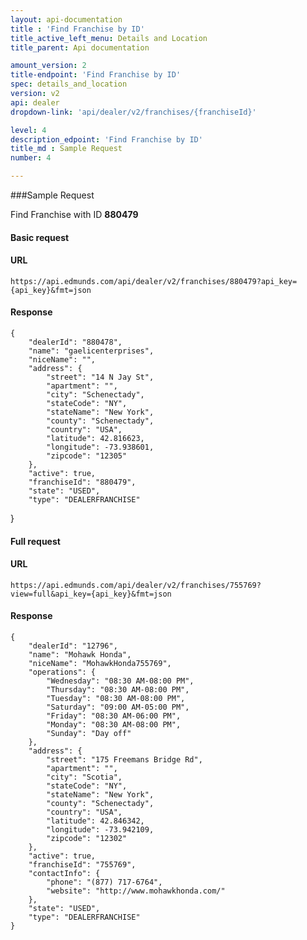 ```yaml
---
layout: api-documentation
title : 'Find Franchise by ID'
title_active_left_menu: Details and Location
title_parent: Api documentation

amount_version: 2
title-endpoint: 'Find Franchise by ID'
spec: details_and_location
version: v2
api: dealer
dropdown-link: 'api/dealer/v2/franchises/{franchiseId}'

level: 4
description_edpoint: 'Find Franchise by ID'
title_md : Sample Request
number: 4

---
```


###Sample Request

Find Franchise with ID **880479**

#### Basic request

#### URL

    https://api.edmunds.com/api/dealer/v2/franchises/880479?api_key={api_key}&fmt=json

#### Response

    {
        "dealerId": "880478",
        "name": "gaelicenterprises",
        "niceName": "",
        "address": {
            "street": "14 N Jay St",
            "apartment": "",
            "city": "Schenectady",
            "stateCode": "NY",
            "stateName": "New York",
            "county": "Schenectady",
            "country": "USA",
            "latitude": 42.816623,
            "longitude": -73.938601,
            "zipcode": "12305"
        },
        "active": true,
        "franchiseId": "880479",
        "state": "USED",
        "type": "DEALERFRANCHISE"
   }
   
#### Full request

#### URL

    https://api.edmunds.com/api/dealer/v2/franchises/755769?view=full&api_key={api_key}&fmt=json

#### Response

    {
        "dealerId": "12796",
        "name": "Mohawk Honda",
        "niceName": "MohawkHonda755769",
        "operations": {
            "Wednesday": "08:30 AM-08:00 PM",
            "Thursday": "08:30 AM-08:00 PM",
            "Tuesday": "08:30 AM-08:00 PM",
            "Saturday": "09:00 AM-05:00 PM",
            "Friday": "08:30 AM-06:00 PM",
            "Monday": "08:30 AM-08:00 PM",
            "Sunday": "Day off"
        },
        "address": {
            "street": "175 Freemans Bridge Rd",
            "apartment": "",
            "city": "Scotia",
            "stateCode": "NY",
            "stateName": "New York",
            "county": "Schenectady",
            "country": "USA",
            "latitude": 42.846342,
            "longitude": -73.942109,
            "zipcode": "12302"
        },
        "active": true,
        "franchiseId": "755769",
        "contactInfo": {
            "phone": "(877) 717-6764",
            "website": "http://www.mohawkhonda.com/"
        },
        "state": "USED",
        "type": "DEALERFRANCHISE"
    }
    
